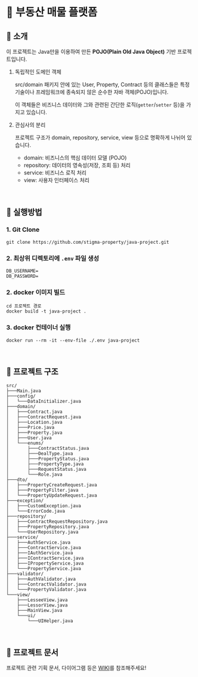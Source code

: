 # 🏡 부동산 매물 플랫폼

## 🔵 소개

이 프로젝트는 Java만을 이용하여 만든 __POJO(Plain Old Java Object)__ 기반 프로젝트입니다.

1. 독립적인 도메인 객체
   
   src/domain 패키지 안에 있는 User, Property, Contract 등의 클래스들은 특정 기술이나 프레임워크에 종속되지 않은 순수한 자바 객체(POJO)입니다.
   
   이 객체들은 비즈니스 데이터와 그와 관련된 간단한 로직(`getter`/`setter` 등)을 가지고 있습니다.

2. 관심사의 분리

   프로젝트 구조가 domain, repository, service, view 등으로 명확하게 나뉘어 있습니다.

   * domain: 비즈니스의 핵심 데이터 모델 (POJO)
   * repository: 데이터의 영속성(저장, 조회 등) 처리
   * service: 비즈니스 로직 처리
   * view: 사용자 인터페이스 처리

<br/>

## 🔵 실행방법

### 1. Git Clone
```shell
git clone https://github.com/stigma-property/java-project.git
```

### 2. 최상위 디렉토리에 `.env` 파일 생성
```shell
DB_USERNAME=
DB_PASSWORD=
```

### 2. docker 이미지 빌드
```shell
cd 프로젝트 경로
docker build -t java-project .
```

### 3. docker 컨테이너 실행
```shell
docker run --rm -it --env-file ./.env java-project
```

<br/>

## 🔵 프로젝트 구조

```shell
src/
├───Main.java
├───config/
│   └───DataInitializer.java
├───domain/
│   ├───Contract.java
│   ├───ContractRequest.java
│   ├───Location.java
│   ├───Price.java
│   ├───Property.java
│   ├───User.java
│   └───enums/
│       ├───ContractStatus.java
│       ├───DealType.java
│       ├───PropertyStatus.java
│       ├───PropertyType.java
│       ├───RequestStatus.java
│       └───Role.java
├───dto/
│   ├───PropertyCreateRequest.java
│   ├───PropertyFilter.java
│   └───PropertyUpdateRequest.java
├───exception/
│   ├───CustomException.java
│   └───ErrorCode.java
├───repository/
│   ├───ContractRequestRepository.java
│   ├───PropertyRepository.java
│   └───UserRepository.java
├───service/
│   ├───AuthService.java
│   ├───ContractService.java
│   ├───IAuthService.java
│   ├───IContractService.java
│   ├───IPropertyService.java
│   └───PropertyService.java
├───validator/
│   ├───AuthValidator.java
│   ├───ContractValidator.java
│   └───PropertyValidator.java
└───view/
    ├───LesseeView.java
    ├───LessorView.java
    ├───MainView.java
    └───ui/
        └───UIHelper.java
```

<br/>

## 🔵 프로젝트 문서

프로젝트 관련 기획 문서, 다이어그램 등은 [WIKI](https://github.com/stigma-property/java-project/wiki)를 참조해주세요!
